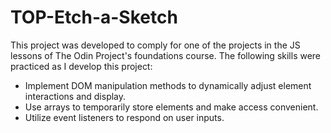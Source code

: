 # TOP-Etch-a-Sketch
This project was developed to comply for one of the projects in the JS lessons of The Odin Project's foundations course. The following skills were practiced as I develop this project:
* Implement DOM manipulation methods to dynamically adjust element interactions and display.
* Use arrays to temporarily store elements and make access convenient.
* Utilize event listeners to respond on user inputs.

